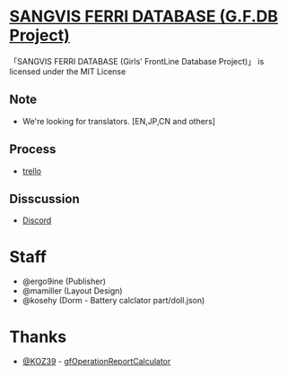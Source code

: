 # [SANGVIS FERRI DATABASE (G.F.DB Project)](https://sf2031.com)

「SANGVIS FERRI DATABASE (Girls' FrontLine Database Project)」 is licensed under the MIT License

## Note
- We're looking for translators. [EN,JP,CN and others]

## Process
- [trello](https://trello.com/b/sPsg0jzu/gfdb-process)

## Disscussion
- [Discord](https://discordapp.com/invite/8eTFTSa)

# Staff
- @ergo9ine (Publisher)
- @mamiller (Layout Design)
- @kosehy (Dorm - Battery calclator part/doll.json)

# Thanks
- [@KOZ39](https://github.com/KOZ39) - [gfOperationReportCalculator](https://github.com/KOZ39/gfOperationReportCalculator)